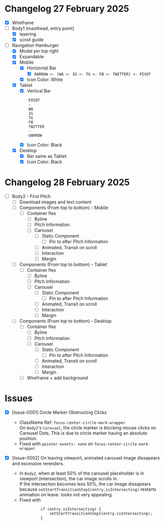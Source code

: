 # Changelog 27 February 2025

- [x] Wireframe
- [ ] Body1 (masthead, entry point)
    - [x] layering
    - [x] scroll guide
- [ ] Navigation Hamburger
    - [x] Modal pin top right
    - [x] Expandable
    - [x] Mobile
        - [x] Horizontal Bar
            - [x] `RARROW <- [WA <- IG <- TG <- FB <- TWITTER] <- PIVOT`
        - [x] Icon Color: White
    - [x] Tablet
        - [x] Vertical Bar
        ```
            PIVOT
            -
            WA
            IG
            TG
            FB
            TWITTER
            -
            UARROW
        ```
        - [x] Icon Color: Black
    - [x] Desktop
        - [x] Bar same as Tablet
        - [x] Icon Color: Black

# Changelog 28 February 2025

- [ ] Body2 - First Pitch
    - [ ] Download images and text content
    - [ ] Components (From top to bottom) - Mobile
        - [ ] Container flex
            - [ ] Byline
            - [ ] Pitch Information
            - [ ] Carousel
                - [ ] Static Component
                    - [ ] Pin to after Pitch Information
                - [ ] Animated, Transit on scroll
                - [ ] Interaction
                - [ ] Margin
    - [ ] Components (From top to bottom) - Tablet
        - [ ] Container flex
            - [ ] Byline
            - [ ] Pitch Information
            - [ ] Carousel
                - [ ] Static Component
                    - [ ] Pin to after Pitch Information
                - [ ] Animated, Transit on scroll
                - [ ] Interaction
                - [ ] Margin
    - [ ] Components (From top to bottom) - Desktop
        - [ ] Container flex
            - [ ] Byline
            - [ ] Pitch Information
            - [ ] Carousel
                - [ ] Static Component
                    - [ ] Pin to after Pitch Information
                - [ ] Animated, Transit on scroll
                - [ ] Interaction
                - [ ] Margin
        - [ ] Wireframe + add background

# Issues

- [x] [Issue-0001] Circle Marker Obstructing Clicks
    - ClassName Ref: `focus-center-circle-mark-wrapper` \
      On `Body2`'s `Carousel`, the circle marker is blocking mouse clicks on Carousel Dots.
      This is due to circle marker having an absolute position.
    - Fixed with `pointer-events: none` on `focus-center-circle-mark-wrapper`

- [x] [Issue-0002] On leaving viewport, animated carousel image dissapears and excessive rerenders.
    - In `Body2`, when at least 50% of the carousel placeholder is in viewport (intersection), the car image scrolls
      in. \
      If the intersection becomes less 50%, the car image dissapears because
      `setStartTransitionStep1(entry.isIntersecting)` restarts animation on leave. looks not very appealing.
    - Fixed with

```
                if (entry.isIntersecting) {
                    setStartTransitionStep1(entry.isIntersecting);
                }
```